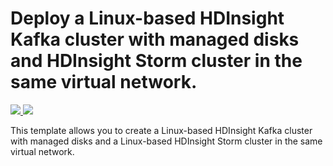 # Deploy a Linux-based HDInsight Kafka cluster with managed disks and HDInsight Storm cluster in the same virtual network.

<a href="https://portal.azure.com/#create/Microsoft.Template/uri/https%3A%2F%2Fraw.githubusercontent.com%2FHDInsight%2Fhdinsight-kafka-tools%2Fmaster%2Fsrc%2Farm%2FHDInsightKafkaStorm%2Fazuredeploy.json" target="_blank">
    <img src="http://azuredeploy.net/deploybutton.png"/>
</a>
<a href="http://armviz.io/#/?load=https%3A%2F%2Fraw.githubusercontent.com%2FHDInsight%2Fhdinsight-kafka-tools%2Fmaster%2Fsrc%2Farm%2FHDInsightKafkaStorm%2Fazuredeploy.json" target="_blank">
    <img src="http://armviz.io/visualizebutton.png"/>
</a>

This template allows you to create a Linux-based HDInsight Kafka cluster with managed disks and a Linux-based HDInsight Storm cluster in the same virtual network.
